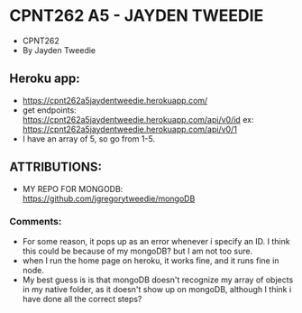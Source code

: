 # CPNT262 A5 - JAYDEN TWEEDIE
- CPNT262
- By Jayden Tweedie
## Heroku app:
- https://cpnt262a5jaydentweedie.herokuapp.com/
- get endpoints: https://cpnt262a5jaydentweedie.herokuapp.com/api/v0/id
               ex:   https://cpnt262a5jaydentweedie.herokuapp.com/api/v0/1
- I have an array of 5, so go from 1-5.
## ATTRIBUTIONS: 
- MY REPO FOR MONGODB: https://github.com/jgregorytweedie/mongoDB
### Comments:
- For some reason, it pops up as an error whenever i specify an ID. I think this could be because of my mongoDB? but I am not too sure. 
- when I run the home page on heroku, it works fine, and it runs fine in node.
- My best guess is is that mongoDB doesn't recognize my array of objects in my native folder, as it doesn't show up on mongoDB, although I think i have done all the correct steps?